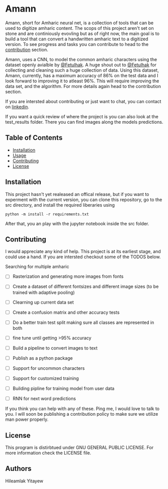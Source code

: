 # Amann

Amann, short for Amharic neural net, is a collection of tools that can be used to digitize amharic content. The scops of this project aren't set on stone and are continiously evovling but as of right now, the main goal is to build a tool that can convert a handwritten amharic text to a digitized version. To see progress and tasks you can contribute to head to the [contribution](#Contributing) section.

Amann, uses a CNN, to model the common amharic characters using the dataset openly avialble by [@Fetulhak](https://github.com/Fetulhak). A huge shout out to [@Fetulhak](https://github.com/Fetulhak) for collecting and cleaning such a huge collection of data. Using this dataset, Amann, currently, has a maximum accuracy of 86% on the test data and I look forward to improving it to atleast 96%. This will require improving the data set, and the algorithm. For more details again head to the contribution section.

If you are intersted about contributing or just want to chat, you can contact on [linkedin](https://www.linkedin.com/in/hileamlak-mulugeta-yitayew-a8b43317a/).

If you want a quick review of where the project is you can also look at the test_results folder. There you can find images along the models predictions.

## Table of Contents

- [Installation](#Installation)
- [Usage](https://chat.openai.com/chat#usage)
- [Contributing](https://chat.openai.com/chat#contributing)
- [License](https://chat.openai.com/chat#license)

## Installation

This project hasn't yet realeased an offical release, but if you want to experment with the current version, you can clone this repository, go to the src directory, and install the required liberaries using

`python -m install -r requirements.txt`

After that, you an play with the jupyter notebook inside the src folder.

## Contributing

I would appreciate any kind of help. This project is at its earliest stage, and could use a hand. If you are intersted checkout some of the TODOS below.

Searching for multiple amharic

* [ ] Rasterization and generating more images from fonts
* [ ] Create a dataset of different fontsizes and different image sizes (to be trained with adaptive pooling)
* [ ] Clearning up current data set
* [ ] Create a confusion matrix and other accuracy tests
* [ ] Do a better train test split making sure all classes are represented in both
* [ ] fine tune until getting >95% accuracy
* [ ] Build a pipeline to convert images to text
* [ ] Publish as a python package
* [ ] Support for uncommon characters
* [ ] Support for customized training
* [ ] Building pipline for training model from user data
* [ ] RNN for next word predictions


If you think you can help with any of these. Ping me, I would love to talk to you. I will soon be publishing a contribution policy to make sure we utilize man power properly.

## License

This program is distirbtued under GNU GENERAL PUBLIC LICENSE. For more information check the LICENSE file.

## Authors

Hileamlak Yitayew
